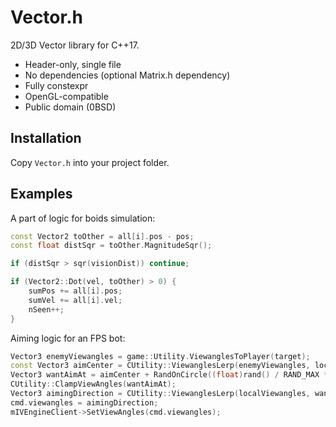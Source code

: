 # Vector.h
2D/3D Vector library for C++17.

- Header-only, single file
- No dependencies (optional Matrix.h dependency)
- Fully constexpr
- OpenGL-compatible
- Public domain (0BSD)

## Installation
Copy `Vector.h` into your project folder.

## Examples
A part of logic for boids simulation:
```cpp
const Vector2 toOther = all[i].pos - pos;
const float distSqr = toOther.MagnitudeSqr();

if (distSqr > sqr(visionDist)) continue;

if (Vector2::Dot(vel, toOther) > 0) {
    sumPos += all[i].pos;
    sumVel += all[i].vel;
    nSeen++;
}
```

Aiming logic for an FPS bot:
```cpp
Vector3 enemyViewangles = game::Utility.ViewanglesToPlayer(target);
const Vector3 aimCenter = CUtility::ViewanglesLerp(enemyViewangles, localViewangles, fAimShift);
Vector3 wantAimAt = aimCenter + RandOnCircle((float)rand() / RAND_MAX * std::min(fAimShift, 1-fAimShift));
CUtility::ClampViewAngles(wantAimAt);
Vector3 aimingDirection = CUtility::ViewanglesLerp(localViewangles, wantAimAt, fSmoothSpeed);
cmd.viewangles = aimingDirection;
mIVEngineClient->SetViewAngles(cmd.viewangles);
```
